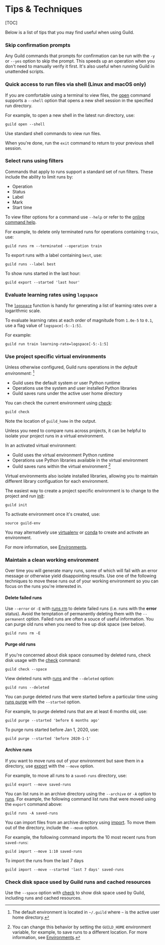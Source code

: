 # Tips & Techniques

[TOC]

Below is a list of tips that you may find useful when using Guild.

### Skip confirmation prompts

Any Guild commands that prompts for confirmation can be run with the
`-y` or `--yes` option to skip the prompt. This speeds up an operation
when you don't need to manually verify it first. It's also useful when
running Guild in unattended scripts.

### Quick access to run files via shell (Linux and macOS only)

If you are comfortable using a terminal to view files, the
[open](cmd:open) command supports a `--shell` option that opens a new
shell session in the specified run directory.

For example, to open a new shell in the latest run directory, use:

``` command
guild open --shell
```

Use standard shell commands to view run files.

When you're done, run the `exit` command to return to your previous
shell session.

### Select runs using filters

Commands that apply to runs support a standard set of run
filters. These include the ability to limit runs by:

- Operation
- Status
- Label
- Mark
- Start time

To view filter options for a command use `--help` or refer to the
[online command help](/commands/index.md).

For example, to delete only terminated runs for operations containing
`train`, use:

``` command
guild runs rm --terminated --operation train
```

To export runs with a label containing `best`, use:

``` command
guild runs --label best
```

To show runs started in the last hour:

``` command
guild export --started 'last hour'
```

### Evaluate learning rates using `logspace`

The [`logspace`](/flags/#logspace) function is handy for generating a
list of learning rates over a logarithmic scale.

To evaluate learning rates at each order of magnitude from `1.0e-5` to
`0.1`, use a flag value of `logspace[-5:-1:5]`.

For example:

``` command
guild run train learning-rate=logspace[-5:-1:5]
```

### Use project specific virtual environments

Unless otherwise configured, Guild runs operations in the *default
environment*: [^default_env]

[^default_env]: The default environment is located in `~/.guild` where
`~` is the active user home directory.

- Guild uses the default system or user Python runtime
- Operations use the system and user installed Python libraries
- Guild saves runs under the active user home directory

You can check the current environment using [check](cmd:check):

``` command
guild check
```

Note the location of ``guild_home`` in the output.

Unless you need to compare runs across projects, it can be helpful to
isolate your project runs in a virtual environment.

In an activated virtual environment:

- Guild uses the virtual environment Python runtime
- Operations use Python libraries available in the virtual environment
- Guild saves runs within the virtual environment [^guild_home_runs]

[^guild_home_runs]: You can change this behavior by setting the
``GUILD_HOME`` environment variable, for example, to save runs to a
different location. For more information, see
[Environments](/environments.md).

Virtual environments also isolate installed libraries, allowing you to
maintain different library configuation for each environment.

The easiest way to create a project specific environment is to change
to the project and run [init](cmd:init):

``` command
guild init
```

To activate environment once it's created, use:

``` command
source guild-env
```

You may alternatively use [virtualenv](ref:virtualenv) or
[conda](ref:conda) to create and activate an environment.

For more information, see [Environments](/environments.md).

### Maintain a clean working environment

Over time you will generate many runs, some of which will fail with an
error message or otherwise yield disappointing results. Use one of the
following techniques to move these runs out of your working
environment so you can focus on the runs you're interested in.

#### Delete failed runs

Use `--error` or `-E` with [runs rm](cmd:runs-rm) to delete failed
runs (i.e. runs with the **error** status). Avoid the temptation of
permanently deleting them with the `--permanent` option. Failed runs
are often a souce of useful information. You can purge old runs when
you need to free up disk space (see below).

``` command
guild runs rm -E
```

#### Purge old runs

If you're concerned about disk space consumed by deleted runs, check
disk usage with the [check](cmd:check) command:

``` command
guild check --space
```

View deleted runs with [runs](cmd:runs) and the `--deleted` option:

``` command
guild runs --deleted
```

You can purge deleted runs that were started before a particular time
using [runs purge](cmd:runs-purge) with the `--started` option.

For example, to purge deleted runs that are at least 6 months old,
use:

``` command
guild purge --started 'before 6 months ago'
```

To purge runs started before Jan 1, 2020, use:

``` command
guild purge --started 'before 2020-1-1'
```

#### Archive runs

If you want to move runs out of your environment but save them in a
directory, use [export](cmd:export) with the `--move` option.

For example, to move all runs to a `saved-runs` directory, use:

``` command
guild export --move saved-runs
```

You can list runs in an archive directory using the `--archive` or
`-A` option to [runs](cmd:runs). For example, the following command
list runs that were moved using the `export` command above:

``` command
guild runs -A saved-runs
```

You can import files from an archive directory using
[import](cmd:import). To move them out of the directory, include the
`--move` option.

For example, the following command imports the 10 most recent runs
from `saved-runs`:

``` command
guild import --move 1:10 saved-runs
```

To import the runs from the last 7 days

``` command
guild import --move --started 'last 7 days' saved-runs
```

### Check disk space used by Guild runs and cached resources

Use the `--space` option with [check](cmd:check) to show disk space
used by Guild, including runs and cached resources.

